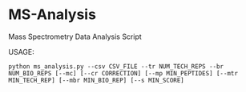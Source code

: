 # MS-Analysis

Mass Spectrometry Data Analysis Script

USAGE:

`python ms_analysis.py --csv CSV_FILE --tr NUM_TECH_REPS --br NUM_BIO_REPS [--mc] [--cr CORRECTION] [--mp MIN_PEPTIDES] [--mtr MIN_TECH_REP] [--mbr MIN_BIO_REP] [--s MIN_SCORE]`
